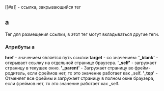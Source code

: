 [[#a]] - ссылка, закрывающийся тег
## a
Тег для размещения ссылки, в этот тег могут вкладываться другие теги.
### Атрибуты a
**href** - значением является путь ссылки
**target** - со значением:
**'_blank'** - открывает ссылку на отдельной странице браузера.
**'_self'** - загружает страницу в текущее окно.
**'_parent'** - Загружает страницу во фрейм-родитель, если фреймов нет, то это значение работает как _self.
**'_top'** - Отменяет все фреймы и загружает страницу в полном окне браузера, если фреймов нет, то это значение работает как _self.